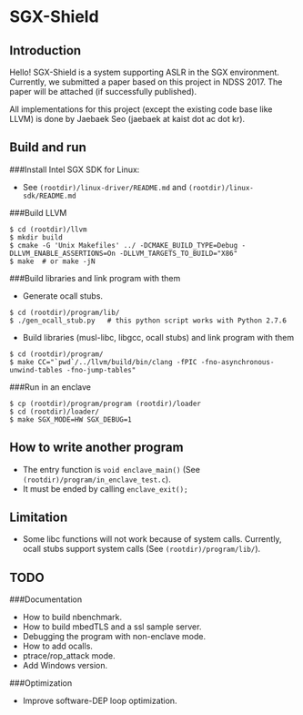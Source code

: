 # SGX-Shield


Introduction
------------
Hello! SGX-Shield is a system supporting ASLR in the SGX environment.
Currently, we submitted a paper based on this project in NDSS 2017.
The paper will be attached (if successfully published).

All implementations for this project (except the existing code base like LLVM)
is done by Jaebaek Seo (jaebaek at kaist dot ac dot kr).


Build and run
------------
###Install Intel SGX SDK for Linux:
- See `(rootdir)/linux-driver/README.md` and `(rootdir)/linux-sdk/README.md`


###Build LLVM
~~~~~{.sh}
$ cd (rootdir)/llvm
$ mkdir build
$ cmake -G 'Unix Makefiles' ../ -DCMAKE_BUILD_TYPE=Debug -DLLVM_ENABLE_ASSERTIONS=On -DLLVM_TARGETS_TO_BUILD="X86"
$ make  # or make -jN
~~~~~


###Build libraries and link program with them
- Generate ocall stubs.
~~~~~{.sh}
$ cd (rootdir)/program/lib/
$ ./gen_ocall_stub.py   # this python script works with Python 2.7.6
~~~~~

- Build libraries (musl-libc, libgcc, ocall stubs) and link program with them
~~~~~{.sh}
$ cd (rootdir)/program/
$ make CC="`pwd`/../llvm/build/bin/clang -fPIC -fno-asynchronous-unwind-tables -fno-jump-tables"
~~~~~


###Run in an enclave
~~~~~{.sh}
$ cp (rootdir)/program/program (rootdir)/loader
$ cd (rootdir)/loader/
$ make SGX_MODE=HW SGX_DEBUG=1
~~~~~


How to write another program
------------
- The entry function is `void enclave_main()` (See `(rootdir)/program/in_enclave_test.c`).
- It must be ended by calling `enclave_exit();`


Limitation
------------
- Some libc functions will not work because of system calls.
Currently, ocall stubs support system calls (See `(rootdir)/program/lib/`).


TODO
------------
###Documentation
- How to build nbenchmark.
- How to build mbedTLS and a ssl sample server.
- Debugging the program with non-enclave mode.
- How to add ocalls.
- ptrace/rop_attack mode.
- Add Windows version.

###Optimization
- Improve software-DEP loop optimization.
